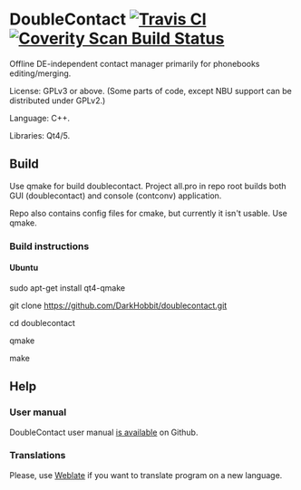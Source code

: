 # DoubleContact [![Travis CI](https://travis-ci.org/DarkHobbit/doublecontact.svg?branch=master)](https://travis-ci.org/DarkHobbit/doublecontact) [![Coverity Scan Build Status](https://scan.coverity.com/projects/10139/badge.svg)](https://scan.coverity.com/projects/darkhobbit-doublecontact)
Offline DE-independent contact manager primarily for phonebooks editing/merging.

License: GPLv3 or above. (Some parts of code, except NBU support can be distributed under GPLv2.)

Language: C++.

Libraries: Qt4/5.

## Build ##

Use qmake for build doublecontact. Project all.pro in repo root builds both GUI (doublecontact) and console (contconv) application.

Repo also contains config files for cmake, but currently it isn't usable. Use qmake.

### Build instructions ###

#### Ubuntu ####

sudo apt-get install qt4-qmake

git clone https://github.com/DarkHobbit/doublecontact.git

cd doublecontact

qmake

make

## Help ##

### User manual ###

DoubleContact user manual [is available](https://github.com/DarkHobbit/doublecontact/blob/master/doc/manual.en.md) on Github.

### Translations ###

Please, use [Weblate](https://hosted.weblate.org/projects/doublecontact/) if you want to translate program on a new language.
